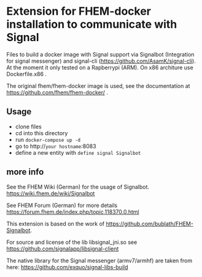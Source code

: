 # Extension for FHEM-docker installation to communicate with Signal

Files to build a docker image with Signal support via Signalbot (Integration for signal messenger) and signal-cli (https://github.com/AsamK/signal-cli). At the moment it only tested on a Rapberrypi (ARM). On x86 architure use Dockerfile.x86 .

The original fhem/fhem-docker image is used, see the documentation at https://github.com/fhem/fhem-docker/ . 

## Usage

* clone files 
* cd into this directory
* run `docker-compose up -d`
* go to http://`your hostname`:8083
* define a new entity with  `define signal Signalbot`


## more info

See the FHEM Wiki (German) for the usage of Signalbot.
https://wiki.fhem.de/wiki/Signalbot

See FHEM Forum (German) for more details
https://forum.fhem.de/index.php/topic,118370.0.html


This extension is based on the work of https://github.com/bublath/FHEM-Signalbot.     

For source and license of the lib libsignal_jni.so see
https://github.com/signalapp/libsignal-client
 
The native library for the Signal messenger (armv7/armhf) are taken from here:
https://github.com/exquo/signal-libs-build
